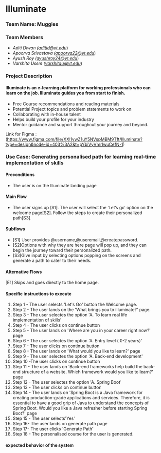 # Illuminate

### Team Name: Muggles

### Team Members
- *Aditi Diwan (<aditid@vt.edu>*)
- *Apoorva Srivastava (<apoorva22@vt.edu>*)
- *Ayush Roy (<ayushroy24@vt.edu>*)
- *Varshita Usem (<varshitau@vt.edu>*)
 
### Project Description

#### Illuminate is an e-learning platform for working professionals who can learn on the job. Illuminate guides you from start to finish.  

- Free Course recommendations and reading materials
- Potential Project topics and problem statements to work on 
- Collaborating with in-house talent
- Helps build your profile for your industry 
- Mentor guidance and support throughout your journey and beyond.

Link for Figma : (<https://www.figma.com/file/XXI1vwZ1uY5NVspMBM9Tft/Illuminate?type=design&node-id=403%3A2&t=pYbiVyVmrlwuCefN-1>)

### Use Case: Generating personalised path for learning real-time implementation of skills
#### Preconditions 
- The user is on the Illuminate landing page
#### Main Flow 
- The user signs up [S1]. The user will select the ‘Let’s go’ option on the welcome page[S2]. Follow the steps to create their personalized path[S3]. 
#### Subflows 
- [S1] User provides @username,@useremail,@createpassword. 
- [S2]Options with why they are here page will pop up, and they can begin the journey toward their personalized path.
- [S3]Give input by selecting options popping on the screens and generate a path to cater to their needs.
#### Alternative Flows 
[E1] Skips and goes directly to the home page.

#### Specific instructions to execute  

1. Step 1 - The user selects 'Let's Go' button the Welcome page.
2.  Step 2 - The user lands on the 'What brings you to illuminate?' page.
3. Step 3 - The user selectes the option 'A. To learn real life implementation of skills'
4. Step 4 - The user clicks on continue button
5. Step 5 - The user lands on 'Where are you in your career right now?' page
6. Step 6 - The user selectes the option 'A. Entry level ( 0-2 years)'
7. Step 7 - The user clicks on continue button
8. Step 8 - The user lands on 'What would you like to learn?' page
9. Step 9 - The user selectes the option 'A. Back-end development'
10. Step 10 -The user clicks on continue button
11. Step 11 - The user lands on 'Back-end frameworks help build the back-end structure of a website. Which framework would you like to learn?' page
12. Step 12 - The user selectes the option 'A. Spring Boot'
13. Step 13 - The user clicks on continue button
14. Step 14 - The user lands on 'Spring Boot is a Java framework for creating production-grade applications and services. Therefore, it is essential to have a good grip of Java to understand the concepts of Spring Boot. Would you like a Java refresher before starting Spring Boot?' page
15. Step 15 - The user selects'Yes'
16. Step 16- The user lands on generate path page
17. Step 17- The user clicks 'Generate Path'
18. Step 18 - The personalised course for the user is generated.

#### expected behavior of the system

